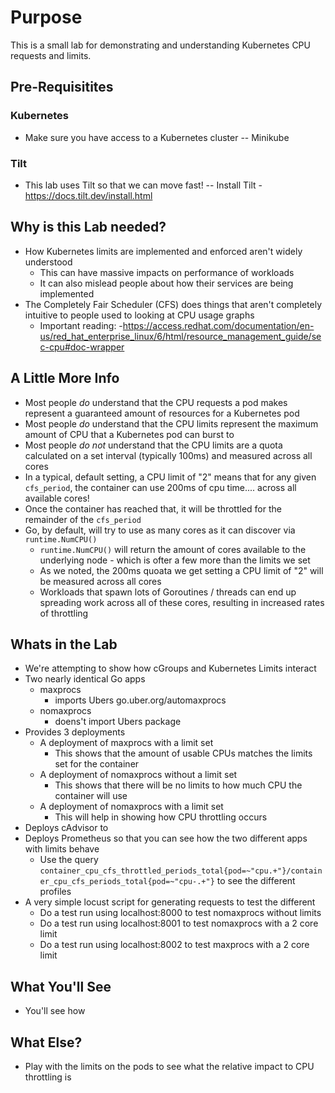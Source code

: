 # Purpose
This is a small lab for demonstrating and understanding Kubernetes CPU requests and limits.

## Pre-Requisitites

### Kubernetes
- Make sure you have access to a Kubernetes cluster
-- Minikube 

### Tilt
- This lab uses Tilt so that we can move fast!
-- Install Tilt - https://docs.tilt.dev/install.html

## Why is this Lab needed?
- How Kubernetes limits are implemented and enforced aren't widely understood
    - This can have massive impacts on performance of workloads
    - It can also mislead people about how their services are being implemented
- The Completely Fair Scheduler (CFS) does things that aren't completely intuitive to people used to looking at CPU usage graphs
    - Important reading: 
        -https://access.redhat.com/documentation/en-us/red_hat_enterprise_linux/6/html/resource_management_guide/sec-cpu#doc-wrapper

## A Little More Info
- Most people *do* understand that the CPU requests a pod makes represent a guaranteed amount of resources for a Kubernetes pod
- Most people *do* understand that the CPU limits represent the maximum amount of CPU that a Kubernetes pod can burst to
- Most people *do not* understand that the CPU limits are a quota calculated on a set interval (typically 100ms) and measured across all cores
- In a typical, default setting, a CPU limit of "2" means that for any given `cfs_period`, the container can use 200ms of cpu time.... across all available cores!
- Once the container has reached that, it will be throttled for the remainder of the `cfs_period`
- Go, by default, will try to use as many cores as it can discover via `runtime.NumCPU()`
    - `runtime.NumCPU()` will return the amount of cores available to the underlying node - which is ofter a few more than the limits we set
    - As we noted, the 200ms quoata we get setting a CPU limit of "2" will be measured across all cores
    - Workloads that spawn lots of Goroutines / threads can end up spreading work across all of these cores, resulting in increased rates of throttling

## Whats in the Lab
- We're attempting to show how cGroups and Kubernetes Limits interact
- Two nearly identical Go apps
    - maxprocs
        - imports Ubers go.uber.org/automaxprocs
    - nomaxprocs
        - doens't import Ubers package
- Provides 3 deployments
    - A deployment of maxprocs with a limit set
        - This shows that the amount of usable CPUs matches the limits set for the container
    - A deployment of nomaxprocs without a limit set
        - This shows that there will be no limits to how much CPU the container will use
    - A deployment of nomaxprocs with a limit set
        - This will help in showing how CPU throttling occurs
- Deploys cAdvisor to 
- Deploys Prometheus so that you can see how the two different apps with limits behave
    - Use the query `container_cpu_cfs_throttled_periods_total{pod=~"cpu.+"}/container_cpu_cfs_periods_total{pod=~"cpu-.+"}` to see the different profiles 
- A very simple locust script for generating requests to test the different
    - Do a test run using localhost:8000 to test nomaxprocs without limits
    - Do a test run using localhost:8001 to test nomaxprocs with a 2 core limit
    - Do a test run using localhost:8002 to test maxprocs with a 2 core limit

## What You'll See
- You'll see how 

## What Else?
- Play with the limits on the pods to see what the relative impact to CPU throttling is

